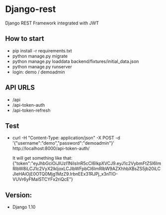 # Django-rest

Django REST Framework integrated with JWT

## How to start
- pip install -r requirements.txt
- python manage.py migrate
- python manage.py loaddata backend/fixtures/initial_data.json
- python manage.py runserver
- login: demo / demoadmin

## API URLS
- /api 
- /api-token-auth
- /api-token-refresh

## Test
- curl -H "Content-Type: application/json" -X POST -d '{"username":"demo","password":"demoadmin"}' http://localhost:8000/api-token-auth/

    It will get something like that:
{"token":"eyJhbGciOiJIUzI1NiIsInR5cCI6IkpXVCJ9.eyJ1c2VybmFtZSI6ImRlbW8iLCJ1c2VyX2lkIjoxLCJlbWFpbCI6ImRlbW9AZXhhbXBsZS5jb20iLCJleHAiOjE0OTQ0Mjg1MzZ9.IrbnEEx31RJPj_x3nTlO-VUVr6yFMaISTCYFx2riQcE"}


## Version:
- Django 1.10
